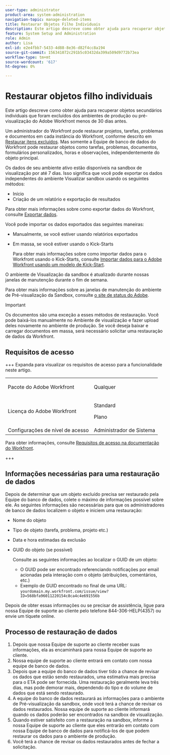 ```yaml
---
user-type: administrator
product-area: system-administration
navigation-topic: manage-deleted-items
title: Restaurar Objetos Filho Individuais
description: Este artigo descreve como obter ajuda para recuperar objetos secundários individuais que foram excluídos dos ambientes de produção ou pré-visualização do Adobe Workfront menos de 30 dias antes.
feature: System Setup and Administration
role: Admin
author: Lisa
exl-id: e2e4fbb7-5433-4d88-8e36-d82f4cc8a194
source-git-commit: 156341072c291b5c03432da399a509d9772b73ea
workflow-type: tm+mt
source-wordcount: '617'
ht-degree: 0%

---
```


# Restaurar objetos filho individuais

Este artigo descreve como obter ajuda para recuperar objetos secundários individuais que foram excluídos dos ambientes de produção ou pré-visualização do Adobe Workfront menos de 30 dias antes.

Um administrador do Workfront pode restaurar projetos, tarefas, problemas e documentos em cada instância do Workfront, conforme descrito em [Restaurar itens excluídos](../../../administration-and-setup/manage-workfront/manage-deleted-items/restore-deleted-items.md). Mas somente a Equipe de banco de dados do Workfront pode restaurar objetos como tarefas, problemas, documentos, formulários personalizados, horas e observações, independentemente do objeto principal.

Os dados de seu ambiente ativo estão disponíveis na sandbox de visualização por até 7 dias. Isso significa que você pode exportar os dados independentes do ambiente Visualizar sandbox usando os seguintes métodos:

* Início
* Criação de um relatório e exportação de resultados

Para obter mais informações sobre como exportar dados do Workfront, consulte [Exportar dados](../../../reports-and-dashboards/reports/creating-and-managing-reports/export-data.md).

Você pode importar os dados exportados das seguintes maneiras:

* Manualmente, se você estiver usando relatórios exportados
* Em massa, se você estiver usando o Kick-Starts

  Para obter mais informações sobre como importar dados para o Workfront usando o Kick-Starts, consulte [Importar dados para o Adobe Workfront usando um modelo de Kick-Start](../../../administration-and-setup/manage-workfront/using-kick-starts/import-data-via-kickstarts.md).

O ambiente de Visualização da sandbox é atualizado durante nossas janelas de manutenção durante o fim de semana.

Para obter mais informações sobre as janelas de manutenção do ambiente de Pré-visualização da Sandbox, consulte [o site de status do Adobe](https://status.adobe.com/pt).

>[!IMPORTANT]
>
>Os documentos são uma exceção a esses métodos de restauração. Você pode baixá-los manualmente no Ambiente de visualização e fazer upload deles novamente no ambiente de produção. Se você deseja baixar e carregar documentos em massa, será necessário solicitar uma restauração de dados da Workfront.

## Requisitos de acesso

+++ Expanda para visualizar os requisitos de acesso para a funcionalidade neste artigo.

<table style="table-layout:auto"> 
 <col> 
 <col> 
 <tbody> 
  <tr> 
   <td>Pacote do Adobe Workfront</td> 
   <td><p>Qualquer</p></td> 
  </tr> 
  <tr> 
   <td>Licença do Adobe Workfront</td> 
   <td><p>Standard</p>
       <p>Plano</p></td>
  </tr> 
  <tr> 
   <td>Configurações de nível de acesso</td> 
   <td>Administrador de Sistema</td> 
  </tr> 
 </tbody> 
</table>

Para obter informações, consulte [Requisitos de acesso na documentação do Workfront](/help/quicksilver/administration-and-setup/add-users/access-levels-and-object-permissions/access-level-requirements-in-documentation.md).

+++

## Informações necessárias para uma restauração de dados

Depois de determinar que um objeto excluído precisa ser restaurado pela Equipe do banco de dados, colete o máximo de informações possível sobre ele. As seguintes informações são necessárias para que os administradores de banco de dados localizem o objeto e iniciem uma restauração:

* Nome do objeto
* Tipo de objeto (tarefa, problema, projeto etc.)
* Data e hora estimadas da exclusão
* GUID do objeto (se possível)

  Consulte as seguintes informações ao localizar o GUID de um objeto:

   * O GUID pode ser encontrado referenciando notificações por email acionadas pela interação com o objeto (atribuições, comentários, etc.)
   * Exemplo de GUID encontrado no final de uma URL: `yourdomain.my.workfront.com/issue/view?ID=568bfa96011220154c8ca4c4e691556b`

Depois de obter essas informações ou se precisar de assistência, ligue para nossa Equipe de suporte ao cliente pelo telefone 844-306-HELP(4357) ou envie um tíquete online.

## Processo de restauração de dados

1. Depois que nossa Equipe de suporte ao cliente receber suas informações, ela as encaminhará para nossa Equipe de suporte ao cliente.
1. Nossa equipe de suporte ao cliente entrará em contato com nossa equipe de banco de dados.
1. Depois que a equipe do banco de dados tiver tido a chance de revisar os dados que estão sendo restaurados, uma estimativa mais precisa para o ETA pode ser fornecida. Uma restauração geralmente leva três dias, mas pode demorar mais, dependendo do tipo e do volume de dados que está sendo restaurado.
1. A equipe do banco de dados restaurará as informações para o ambiente de Pré-visualização da sandbox, onde você terá a chance de revisar os dados restaurados. Nossa equipe de suporte ao cliente informará quando os dados poderão ser encontrados na sandbox de visualização.
1. Quando estiver satisfeito com a restauração na sandbox, informe à nossa Equipe de suporte ao cliente que eles entrarão em contato com nossa Equipe de banco de dados para notificá-los de que podem restaurar os dados para o ambiente de produção.
1. Você terá a chance de revisar os dados restaurados antes de fechar a solicitação.
